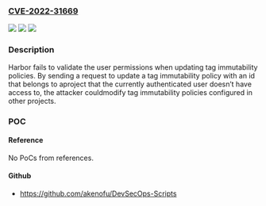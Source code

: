 ### [CVE-2022-31669](https://cve.mitre.org/cgi-bin/cvename.cgi?name=CVE-2022-31669)
![](https://img.shields.io/static/v1?label=Product&message=Harbor&color=blue)
![](https://img.shields.io/static/v1?label=Version&message=Harbor%20(Go)%202.x%3C%3D2.4.2%3B%202.5%3C%3D2.5.1%20&color=brightgreen)
![](https://img.shields.io/static/v1?label=Vulnerability&message=CWE-285&color=brightgreen)

### Description

Harbor fails to validate the user permissions when updating tag immutability policies. By sending a request to update a tag immutability policy with an id that belongs to aproject that the currently authenticated user doesn’t have access to, the attacker couldmodify tag immutability policies configured in other projects.

### POC

#### Reference
No PoCs from references.

#### Github
- https://github.com/akenofu/DevSecOps-Scripts

